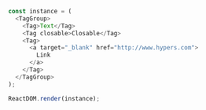<!--start-code-->

```js
const instance = (
  <TagGroup>
    <Tag>Text</Tag>
    <Tag closable>Closable</Tag>
    <Tag>
      <a target="_blank" href="http://www.hypers.com">
        Link
      </a>
    </Tag>
  </TagGroup>
);

ReactDOM.render(instance);
```

<!--end-code-->
